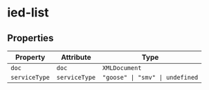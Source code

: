 # ied-list

## Properties

| Property      | Attribute     | Type                            |
|---------------|---------------|---------------------------------|
| `doc`         | `doc`         | `XMLDocument`                   |
| `serviceType` | `serviceType` | `"goose" \| "smv" \| undefined` |
